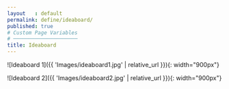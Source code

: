 ```yaml
---
layout   : default
permalink: define/ideaboard/
published: true
# Custom Page Variables
# ─────────────────────
title: Ideaboard
---
```


![Ideaboard 1]({{ 'Images/ideaboard1.jpg' | relative_url }}){: width="900px"}

![Ideaboard 2]({{ 'Images/ideaboard2.jpg' | relative_url }}){: width="900px"}


